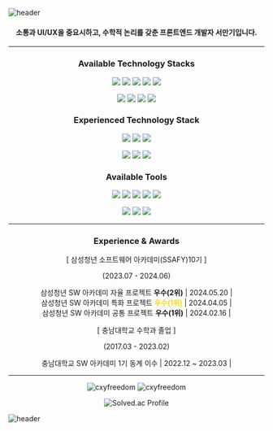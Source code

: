![header](https://capsule-render.vercel.app/api?type=waving&height=170&color=gradient&customColorList=0,1&text=seom98's%20gitHub&animation=twinkling&textBg=false&fontSize=40&desc=Front-End%20Developer&descAlignY=48&fontAlignY=30&reversal=true&fontColor=ffffff)

<div align="center">

#### 소통과 UI/UX을 중요시하고, 수학적 논리를 갖춘 프론트엔드 개발자 서만기입니다.

---


### Available Technology Stacks
<p>
   <img src="https://img.shields.io/badge/javascript-F7DF1E?style=for-the-badge&logo=javascript&logoColor=black"/>
   <img src="https://img.shields.io/badge/react.js-61DAFB?style=for-the-badge&logo=react&logoColor=black"/>
   <img src="https://img.shields.io/badge/node.js-339933?style=for-the-badge&logo=Node.js&logoColor=white"/>
   <img src="https://img.shields.io/badge/flutter-02569B?style=for-the-badge&logo=flutter&logoColor=white"/>
   <img src="https://img.shields.io/badge/dart-0175C2?style=for-the-badge&logo=dart&logoColor=white"/>
</p>
<p>
   <img src="https://img.shields.io/badge/html5-E34F26?style=for-the-badge&logo=html5&logoColor=white"/>
   <img src="https://img.shields.io/badge/css3-1572B6?style=for-the-badge&logo=css3&logoColor=white"/>
   <img src="https://img.shields.io/badge/module.css-000000?style=for-the-badge&logoColor=white"/>
   <img src="https://img.shields.io/badge/java-FC4C02?style=for-the-badge&logo=#java&logoColor=white"/>
</p>

### Experienced Technology Stack
<p>
   <img src="https://img.shields.io/badge/typescript-3178C6?style=for-the-badge&logo=typescript&logoColor=white"/>
   <img src="https://img.shields.io/badge/vue.js-4FC08D?style=for-the-badge&logo=vue.js&logoColor=white"/>
   <img src="https://img.shields.io/badge/styledcomponents-DB7093?style=for-the-badge&logo=styledcomponents&logoColor=white"/>     
</p>
<p>
   <img src="https://img.shields.io/badge/spring-6DB33F?style=for-the-badge&logo=spring&logoColor=white"/>
   <img src="https://img.shields.io/badge/springboot-1E811F?style=for-the-badge&logo=springboot&logoColor=white"/>
   <img src="https://img.shields.io/badge/mysql-4479A1?style=for-the-badge&logo=mysql&logoColor=white"/>  
</p>

### Available Tools
<p>
   <img src="https://img.shields.io/badge/git-F05032?style=for-the-badge&logo=git&logoColor=white"/>
   <img src="https://img.shields.io/badge/github-181717?style=for-the-badge&logo=github&logoColor=white"/>
   <img src="https://img.shields.io/badge/gitlab-FC6D26?style=for-the-badge&logo=gitlab&logoColor=white"/>
   <img src="https://img.shields.io/badge/jira-0052CC?style=for-the-badge&logo=jira&logoColor=white"/>
   <img src="https://img.shields.io/badge/notion-000000?style=for-the-badge&logo=notion&logoColor=white"/>
</p>
<p>
   <img src="https://img.shields.io/badge/figma-F24E1E?style=for-the-badge&logo=figma&logoColor=white"/>
   <img src="https://img.shields.io/badge/illustrator-FF9A00?style=for-the-badge&logo=adobeillustrator&logoColor=white"/>
   <img src="https://img.shields.io/badge/VSCode-007ACC?style=for-the-badge&logo=visualStudioCode&logoColor=white"/>
</p>

---

### Experience & Awards
[ 삼성청년 소프트웨어 아카데미(SSAFY)10기 ]

(2023.07 - 2024.06)

삼성청년 SW 아카데미 자율 프로젝트 **<span style="color::#C0C0C0">우수(2위)</span>** | 2024.05.20 |   
삼성청년 SW 아카데미 특화 프로젝트 **<span style="color:#FFD700">우수(1위)</span>** | 2024.04.05 |   
삼성청년 SW 아카데미 공통 프로젝트 **<span style="color=#FFD700">우수(1위)</span>** | 2024.02.16 |   

[ 충남대학교 수학과 졸업 ]

(2017.03 - 2023.02)   

충남대학교 SW 아카데미 1기 동계 이수 | 2022.12 ~ 2023.03 |   

---

<p><img src="https://github-readme-stats.vercel.app/api?username=seom98&hide_title=true&hide_border=true&theme=dracula&hide_border=false&include_all_commits=false&count_private=false" alt="cxyfreedom" /> <img src="https://github-readme-stats.vercel.app/api/top-langs/?username=seom98&theme=dracula&hide_border=false&include_all_commits=false&count_private=false&layout=compact" alt="cxyfreedom" /></p>
   
![Solved.ac Profile](http://mazassumnida.wtf/api/v2/generate_badge?boj=seem98)

</div>

![header](https://capsule-render.vercel.app/api?type=waving&height=120&color=gradient&customColorList=0,1&animation=twinkling&textBg=false&fontSize=40&descAlignY=48&fontAlignY=30&reversal=true&fontColor=ffffff&section=footer)

<!--
**seom98/seom98** is a ✨ _special_ ✨ repository because its `README.md` (this file) appears on your GitHub profile.

Here are some ideas to get you started:

- 🔭 I’m currently working on ...
- 🌱 I’m currently learning ...
- 👯 I’m looking to collaborate on ...
- 🤔 I’m looking for help with ...
- 💬 Ask me about ...
- 📫 How to reach me: ...
- 😄 Pronouns: ...
- ⚡ Fun fact: ...
-->
